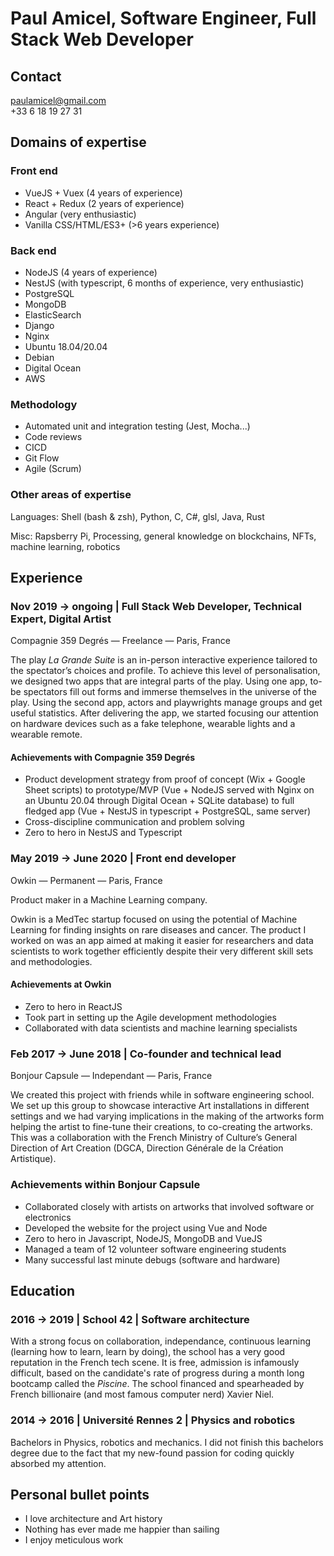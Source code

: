 # Paul Amicel, Software Engineer, Full Stack Web Developer

## Contact

paulamicel@gmail.com <br>
+33 6 18 19 27 31

## Domains of expertise

### Front end

- VueJS + Vuex (4 years of experience)
- React + Redux (2 years of experience)
- Angular (very enthusiastic)
- Vanilla CSS/HTML/ES3+ (>6 years experience)

### Back end

- NodeJS (4 years of experience)
- NestJS (with typescript, 6 months of experience, very enthusiastic)
- PostgreSQL
- MongoDB
- ElasticSearch
- Django
- Nginx
- Ubuntu 18.04/20.04
- Debian
- Digital Ocean
- AWS

### Methodology

- Automated unit and integration testing (Jest, Mocha...)
- Code reviews
- CICD
- Git Flow
- Agile (Scrum)

### Other areas of expertise

Languages: Shell (bash & zsh), Python, C, C#, glsl, Java, Rust

Misc: Rapsberry Pi, Processing, general knowledge on blockchains, NFTs, machine learning, robotics

## Experience

### Nov 2019 → ongoing | Full Stack Web Developer, Technical Expert, Digital Artist

Compagnie 359 Degrés — Freelance — Paris, France

The play _La Grande Suite_ is an in-person interactive experience tailored to the spectator’s choices and profile. To achieve this level of personalisation, we designed two apps that are integral parts of the play. Using one app, to-be spectators fill out forms and immerse themselves in the universe of the play. Using the second app, actors and playwrights manage groups and get useful statistics. After delivering the app, we started focusing our attention on hardware devices such as a fake telephone, wearable lights and a wearable remote.

#### Achievements with Compagnie 359 Degrés

- Product development strategy from proof of concept (Wix + Google Sheet scripts) to prototype/MVP (Vue + NodeJS served with Nginx on an Ubuntu 20.04 through Digital Ocean + SQLite database) to full fledged app (Vue + NestJS in typescript + PostgreSQL, same server)
- Cross-discipline communication and problem solving
- Zero to hero in NestJS and Typescript

### May 2019 → June 2020 | Front end developer

Owkin — Permanent — Paris, France

Product maker in a Machine Learning company.

Owkin is a MedTec startup focused on using the potential of Machine Learning for finding insights on rare diseases and cancer. The product I worked on was an app aimed at making it easier for researchers and data scientists to work together efficiently despite their very different skill sets and methodologies.

#### Achievements at Owkin

- Zero to hero in ReactJS
- Took part in setting up the Agile development methodologies
- Collaborated with data scientists and machine learning specialists

### Feb 2017 → June 2018 | Co-founder and technical lead

Bonjour Capsule — Independant — Paris, France

We created this project with friends while in software engineering school. We set up this group to showcase interactive Art installations in different settings and we had varying implications in the making of the artworks form helping the artist to fine-tune their creations, to co-creating the artworks. This was a collaboration with the French Ministry of Culture’s General Direction of Art Creation (DGCA, Direction Générale de la Création Artistique).

### Achievements within Bonjour Capsule

- Collaborated closely with artists on artworks that involved software or electronics
- Developed the website for the project using Vue and Node
- Zero to hero in Javascript, NodeJS, MongoDB and VueJS
- Managed a team of 12 volunteer software engineering students
- Many successful last minute debugs (software and hardware)

## Education

### 2016 → 2019 | School 42 | Software architecture

With a strong focus on collaboration, independance, continuous learning (learning how to learn, learn by doing), the school has a very good reputation in the French tech scene. It is free, admission is infamously difficult, based on the candidate's rate of progress during a month long bootcamp called the _Piscine_. The school financed and spearheaded by French billionaire (and most famous computer nerd) Xavier Niel.

### 2014 → 2016 | Université Rennes 2 | Physics and robotics

Bachelors in Physics, robotics and mechanics. I did not finish this bachelors degree due to the fact that my new-found passion for coding quickly absorbed my attention.

## Personal bullet points

- I love architecture and Art history
- Nothing has ever made me happier than sailing
- I enjoy meticulous work

